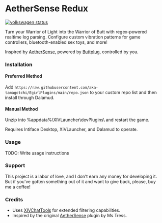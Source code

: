 # AetherSense Redux

[![volkswagen status](https://auchenberg.github.io/volkswagen/volkswargen_ci.svg?v=1)](https://github.com/auchenberg/volkswagen)

Turn your Warrior of Light into the Warrior of Butt with regex-powered realtime log parsing. Configure custom vibration patterns for game controllers, bluetooth-enabled sex toys, and more!

Inspired by [AetherSense](https://github.com/Ms-Tress/AetherSense), powered by [Buttplug](https://buttplug.io/), controlled by you.

### Installation

#### Preferred Method
 
Add `https://raw.githubusercontent.com/aka-tamagotchi/EgirlPlugins/main/repo.json` to your custom repo list and then install through Dalamud.

#### Manual Method

Unzip into %appdata%\XIVLauncher\devPlugins\ and restart the game.

Requires Intiface Desktop, XIVLauncher, and Dalamud to operate.

### Usage

TODO: Write usage instructions

### Support

This project is a labor of love, and I don't earn any money for developing it. But if you've gotten something out of it and want to give back, please, buy me a coffee!

### Credits

- Uses [XIVChatTools](https://github.com/digital-pet/XIVChatTools) for extended filtering capabilities.
- Inspired by the original [AetherSense](https://github.com/Ms-Tress/AetherSense) plugin by Ms Tress.
